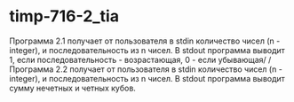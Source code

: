 # timp-716-2_tia
Программа 2.1 получает от пользователя в stdin количество чисел (n - integer), и последовательность из n чисел. В stdout программа выводит 1, если последовательность - возрастающая, 0 - если убывающая/ /Программа 2.2 получает от пользователя в stdin количество чисел (n - integer), и последовательность из n чисел. В stdout программа выводит сумму нечетных и четных кубов.
